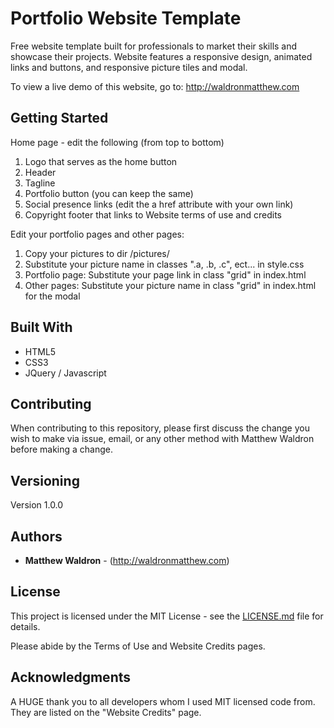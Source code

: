 # Portfolio Website Template

Free website template built for professionals to market their skills and showcase their projects. Website features a responsive design, animated links and buttons, and responsive picture tiles and modal.

To view a live demo of this website, go to: http://waldronmatthew.com

## Getting Started

Home page - edit the following (from top to bottom)

1) Logo that serves as the home button
2) Header
3) Tagline
4) Portfolio button (you can keep the same)
5) Social presence links (edit the a href attribute with your own link)
6) Copyright footer that links to Website terms of use and credits

Edit your portfolio pages and other pages:

1) Copy your pictures to dir /pictures/
2) Substitute your picture name in classes ".a, .b, .c", ect... in style.css
3) Portfolio page: Substitute your page link in class "grid" in index.html
4) Other pages: Substitute your picture name in class "grid" in index.html for the modal


## Built With

* HTML5
* CSS3
* JQuery / Javascript

## Contributing

When contributing to this repository, please first discuss the change you wish to make via issue, email, or any other method with Matthew Waldron before making a change.

## Versioning

Version 1.0.0

## Authors

* **Matthew Waldron** - (http://waldronmatthew.com)

## License

This project is licensed under the MIT License - see the [LICENSE.md](LICENSE.md) file for details.

Please abide by the Terms of Use and Website Credits pages.

## Acknowledgments

A HUGE thank you to all developers whom I used MIT licensed code from. They are listed on the "Website Credits" page. 

